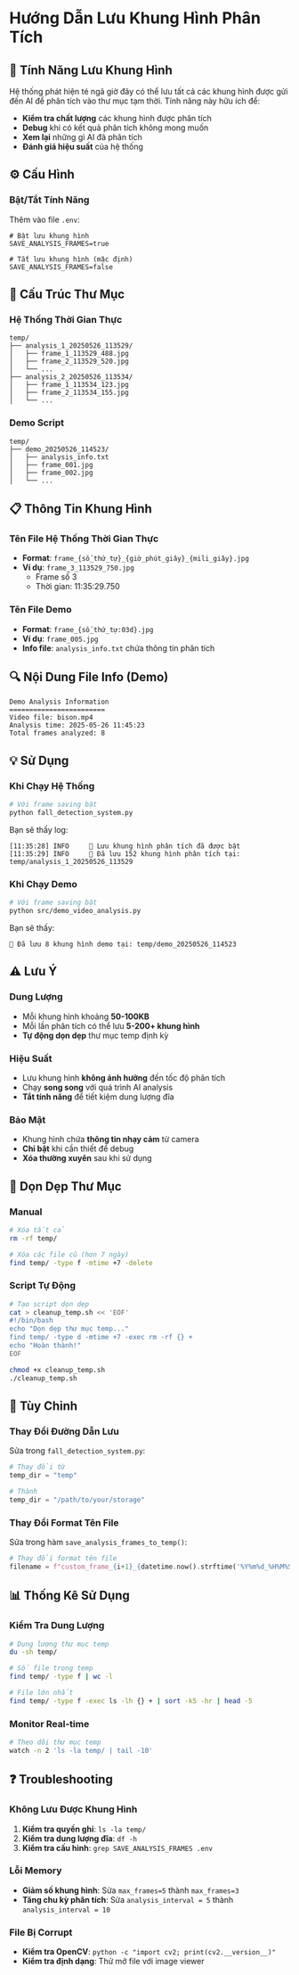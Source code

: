 # Hướng Dẫn Lưu Khung Hình Phân Tích

## 📸 Tính Năng Lưu Khung Hình

Hệ thống phát hiện té ngã giờ đây có thể lưu tất cả các khung hình được gửi đến AI để phân tích vào thư mục tạm thời. Tính năng này hữu ích để:

- **Kiểm tra chất lượng** các khung hình được phân tích
- **Debug** khi có kết quả phân tích không mong muốn  
- **Xem lại** những gì AI đã phân tích
- **Đánh giá hiệu suất** của hệ thống

## ⚙️ Cấu Hình

### Bật/Tắt Tính Năng

Thêm vào file `.env`:

```env
# Bật lưu khung hình
SAVE_ANALYSIS_FRAMES=true

# Tắt lưu khung hình (mặc định)
SAVE_ANALYSIS_FRAMES=false
```

## 📁 Cấu Trúc Thư Mục

### Hệ Thống Thời Gian Thực

```
temp/
├── analysis_1_20250526_113529/
│   ├── frame_1_113529_488.jpg
│   ├── frame_2_113529_520.jpg
│   └── ...
├── analysis_2_20250526_113534/
│   ├── frame_1_113534_123.jpg
│   ├── frame_2_113534_155.jpg
│   └── ...
```

### Demo Script

```
temp/
├── demo_20250526_114523/
│   ├── analysis_info.txt
│   ├── frame_001.jpg
│   ├── frame_002.jpg
│   └── ...
```

## 📋 Thông Tin Khung Hình

### Tên File Hệ Thống Thời Gian Thực

- **Format**: `frame_{số_thứ_tự}_{giờ_phút_giây}_{mili_giây}.jpg`
- **Ví dụ**: `frame_3_113529_750.jpg`
  - Frame số 3
  - Thời gian: 11:35:29.750

### Tên File Demo

- **Format**: `frame_{số_thứ_tự:03d}.jpg`
- **Ví dụ**: `frame_005.jpg`
- **Info file**: `analysis_info.txt` chứa thông tin phân tích

## 🔍 Nội Dung File Info (Demo)

```
Demo Analysis Information
========================
Video file: bison.mp4
Analysis time: 2025-05-26 11:45:23
Total frames analyzed: 8
```

## 💡 Sử Dụng

### Khi Chạy Hệ Thống

```bash
# Với frame saving bật
python fall_detection_system.py
```

Bạn sẽ thấy log:
```
[11:35:28] INFO     💾 Lưu khung hình phân tích đã được bật
[11:35:29] INFO     💾 Đã lưu 152 khung hình phân tích tại: temp/analysis_1_20250526_113529
```

### Khi Chạy Demo

```bash
# Với frame saving bật
python src/demo_video_analysis.py
```

Bạn sẽ thấy:
```
💾 Đã lưu 8 khung hình demo tại: temp/demo_20250526_114523
```

## ⚠️ Lưu Ý

### Dung Lượng

- Mỗi khung hình khoảng **50-100KB**
- Mỗi lần phân tích có thể lưu **5-200+ khung hình**
- **Tự động dọn dẹp** thư mục temp định kỳ

### Hiệu Suất

- Lưu khung hình **không ảnh hưởng** đến tốc độ phân tích
- Chạy **song song** với quá trình AI analysis
- **Tắt tính năng** để tiết kiệm dung lượng đĩa

### Bảo Mật

- Khung hình chứa **thông tin nhạy cảm** từ camera
- **Chỉ bật** khi cần thiết để debug
- **Xóa thường xuyên** sau khi sử dụng

## 🧹 Dọn Dẹp Thư Mục

### Manual

```bash
# Xóa tất cả
rm -rf temp/

# Xóa các file cũ (hơn 7 ngày)
find temp/ -type f -mtime +7 -delete
```

### Script Tự Động

```bash
# Tạo script dọn dẹp
cat > cleanup_temp.sh << 'EOF'
#!/bin/bash
echo "Dọn dẹp thư mục temp..."
find temp/ -type d -mtime +7 -exec rm -rf {} +
echo "Hoàn thành!"
EOF

chmod +x cleanup_temp.sh
./cleanup_temp.sh
```

## 🔧 Tùy Chỉnh

### Thay Đổi Đường Dẫn Lưu

Sửa trong `fall_detection_system.py`:

```python
# Thay đổi từ
temp_dir = "temp"

# Thành
temp_dir = "/path/to/your/storage"
```

### Thay Đổi Format Tên File

Sửa trong hàm `save_analysis_frames_to_temp()`:

```python
# Thay đổi format tên file
filename = f"custom_frame_{i+1}_{datetime.now().strftime('%Y%m%d_%H%M%S')}.jpg"
```

## 📊 Thống Kê Sử Dụng

### Kiểm Tra Dung Lượng

```bash
# Dung lượng thư mục temp
du -sh temp/

# Số file trong temp
find temp/ -type f | wc -l

# File lớn nhất
find temp/ -type f -exec ls -lh {} + | sort -k5 -hr | head -5
```

### Monitor Real-time

```bash
# Theo dõi thư mục temp
watch -n 2 'ls -la temp/ | tail -10'
```

## ❓ Troubleshooting

### Không Lưu Được Khung Hình

1. **Kiểm tra quyền ghi**: `ls -la temp/`
2. **Kiểm tra dung lượng đĩa**: `df -h`
3. **Kiểm tra cấu hình**: `grep SAVE_ANALYSIS_FRAMES .env`

### Lỗi Memory

- **Giảm số khung hình**: Sửa `max_frames=5` thành `max_frames=3`
- **Tăng chu kỳ phân tích**: Sửa `analysis_interval = 5` thành `analysis_interval = 10`

### File Bị Corrupt

- **Kiểm tra OpenCV**: `python -c "import cv2; print(cv2.__version__)"`
- **Kiểm tra định dạng**: Thử mở file với image viewer 
